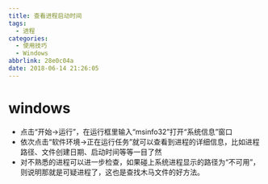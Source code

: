 ```yaml
---
title: 查看进程启动时间
tags:
  - 进程
categories:
  - 使用技巧
  - Windows
abbrlink: 28e0c04a
date: 2018-06-14 21:26:05
---
```


# windows

- 点击“开始→运行”，在运行框里输入“msinfo32”打开“系统信息”窗口
- 依次点击“软件环境→正在运行任务”就可以查看到进程的详细信息，比如进程路径、文件创建日期、启动时间等等一目了然
- 对不熟悉的进程可以进一步检查，如果碰上系统进程显示的路径为“不可用”，则说明那就是可疑进程了，这也是查找木马文件的好方法。
